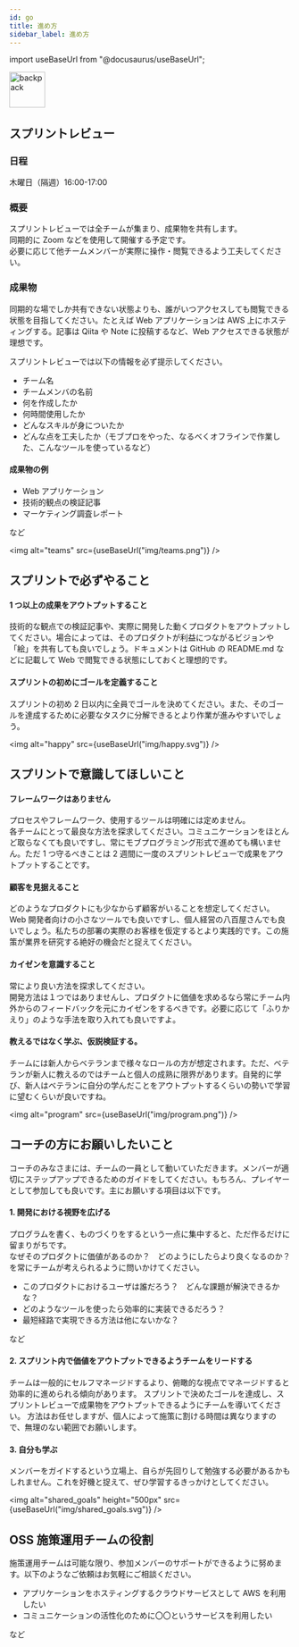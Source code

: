 ```yaml
---
id: go
title: 進め方
sidebar_label: 進め方
---
```


import useBaseUrl from "@docusaurus/useBaseUrl"; 

<div style={{ marginBottom: '20px' }}>
<img
alt="backpack"
width="64px"
src={useBaseUrl("img/backpack.png")}
/>
</div>

## スプリントレビュー

### 日程

木曜日（隔週）16:00-17:00

### 概要

スプリントレビューでは全チームが集まり、成果物を共有します。<br/>
同期的に Zoom などを使用して開催する予定です。<br/>
必要に応じて他チームメンバーが実際に操作・閲覧できるよう工夫してください。<br/>

### 成果物

同期的な場でしか共有できない状態よりも、誰がいつアクセスしても閲覧できる状態を目指してください。たとえば Web アプリケーションは AWS 上にホスティングする。記事は Qiita や Note に投稿するなど、Web アクセスできる状態が理想です。

スプリントレビューでは以下の情報を必ず提示してください。

- チーム名
- チームメンバの名前
- 何を作成したか
- 何時間使用したか
- どんなスキルが身についたか
- どんな点を工夫したか（モブプロをやった、なるべくオフラインで作業した、こんなツールを使っているなど）

#### 成果物の例

* Web アプリケーション
* 技術的観点の検証記事
* マーケティング調査レポート

など

<img
alt="teams"
src={useBaseUrl("img/teams.png")}
/>

## スプリントで必ずやること

#### 1 つ以上の成果をアウトプットすること

技術的な観点での検証記事や、実際に開発した動くプロダクトをアウトプットしてください。場合によっては、そのプロダクトが利益につながるビジョンや「絵」を共有しても良いでしょう。ドキュメントは GitHub の README.md などに記載して Web で閲覧できる状態にしておくと理想的です。

#### スプリントの初めにゴールを定義すること

スプリントの初め 2 日以内に全員でゴールを決めてください。また、そのゴールを達成するために必要なタスクに分解できるとより作業が進みやすいでしょう。

<img
alt="happy"
src={useBaseUrl("img/happy.svg")}
/>

## スプリントで意識してほしいこと

#### フレームワークはありません

プロセスやフレームワーク、使用するツールは明確には定めません。<br/>
各チームにとって最良な方法を探求してください。コミュニケーションをほとんど取らなくても良いですし、常にモブプログラミング形式で進めても構いません。ただ 1 つ守るべきことは 2 週間に一度のスプリントレビューで成果をアウトプットすることです。

#### 顧客を見据えること

どのようなプロダクトにも少なからず顧客がいることを想定してください。<br/>
Web 開発者向けの小さなツールでも良いですし、個人経営の八百屋さんでも良いでしょう。私たちの部署の実際のお客様を仮定するとより実践的です。この施策が業界を研究する絶好の機会だと捉えてください。

#### カイゼンを意識すること

常により良い方法を探求してください。<br/>
開発方法は１つではありませんし、プロダクトに価値を求めるなら常にチーム内外からのフィードバックを元にカイゼンをするべきです。必要に応じて「ふりかえり」のような手法を取り入れても良いですよ。

#### 教えるではなく学ぶ、仮説検証する。

チームには新人からベテランまで様々なロールの方が想定されます。ただ、ベテランが新人に教えるのではチームと個人の成熟に限界があります。自発的に学び、新人はベテランに自分の学んだことをアウトプットするくらいの勢いで学習に望むくらいが良いですね。

<img
alt="program"
src={useBaseUrl("img/program.png")}
/>

## コーチの方にお願いしたいこと

コーチのみなさまには、チームの一員として動いていただきます。メンバーが適切にステップアップできるためのガイドをしてください。もちろん、プレイヤーとして参加しても良いです。主にお願いする項目は以下です。

#### 1. 開発における視野を広げる

プログラムを書く、ものづくりをするという一点に集中すると、ただ作るだけに留まりがちです。<br/>
なぜそのプロダクトに価値があるのか？　どのようにしたらより良くなるのか？　を常にチームが考えられるように問いかけてください。

* このプロダクトにおけるユーザは誰だろう？　どんな課題が解決できるかな？
* どのようなツールを使ったら効率的に実装できるだろう？
* 最短経路で実現できる方法は他にないかな？

など

#### 2. スプリント内で価値をアウトプットできるようチームをリードする

チームは一般的にセルフマネージドするより、俯瞰的な視点でマネージドすると効率的に進められる傾向があります。
スプリントで決めたゴールを達成し、スプリントレビューで成果物をアウトプットできるようにチームを導いてください。
方法はお任せしますが、個人によって施策に割ける時間は異なりますので、無理のない範囲でお願いします。

#### 3. 自分も学ぶ

メンバーをガイドするという立場上、自らが先回りして勉強する必要があるかもしれません。これを好機と捉えて、ぜひ学習するきっかけとしてください。

<img
alt="shared_goals"
height="500px"
src={useBaseUrl("img/shared_goals.svg")}
/>

## OSS 施策運用チームの役割

施策運用チームは可能な限り、参加メンバーのサポートができるように努めます。以下のようなご依頼はお気軽にご相談ください。

* アプリケーションをホスティングするクラウドサービスとして AWS を利用したい
* コミュニケーションの活性化のために〇〇というサービスを利用したい

など
